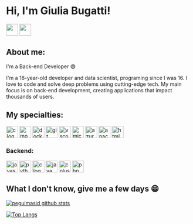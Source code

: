 
# Hi, I'm Giulia Bugatti!

<p align="left">
  <a href="https://www.github.com/giuliabugatti09/" target="_blank" rel="noreferrer"><img src="https://raw.githubusercontent.com/danielcranney/readme-generator/main/public/icons/socials/github-dark.svg" width="32" height="32" /></a>
  <a href="https://www.linkedin.com/in/giulia-bugatti-fonseca-226955267/" target="_blank" rel="noreferrer"><img src="https://raw.githubusercontent.com/danielcranney/readme-generator/main/public/icons/socials/linkedin.svg" width="32" height="32" /></a> 
</p>
    


## About me:

I'm a Back-end Developer :smile:

I'm a 18-year-old developer and data scientist, programing since I was 16. I love to code and solve deep problems using cutting-edge tech. My main focus is on back-end development, creating applications that impact thousands of users.

## My specialties:
<p align="left">
  <img src="https://cdn.jsdelivr.net/gh/devicons/devicon/icons/c/c-plain.svg" height="32" alt="c logo"  /> <img src="https://cdn.simpleicons.org/mongodb/47A248" height="32" alt="mongodb logo"  />
  <img src="https://cdn.simpleicons.org/docker/2496ED" height="32" alt="docker logo"  />
  <img src="https://cdn.jsdelivr.net/gh/devicons/devicon/icons/git/git-original.svg" height="32" alt="git logo"  />
  <img src="https://cdn.jsdelivr.net/gh/devicons/devicon/icons/vscode/vscode-original.svg" height="32" alt="vscode logo"  />
  <img src="https://cdn.jsdelivr.net/gh/devicons/devicon/icons/microsoftsqlserver/microsoftsqlserver-original.svg" height="32" alt="microsoftsqlserver logo"  />
  <img src="https://cdn.jsdelivr.net/gh/devicons/devicon/icons/azure/azure-original.svg" height="32" alt="azure logo"  />
  <img src="https://cdn.jsdelivr.net/gh/devicons/devicon/icons/anaconda/anaconda-original.svg" height="32" alt="anaconda logo"  />
  <img src="https://cdn.jsdelivr.net/gh/devicons/devicon/icons/html5/html5-original.svg" height="32" alt="html5 logo"  />



</p>

### Backend: 
<p align="left">
  <img src="https://cdn.jsdelivr.net/gh/devicons/devicon/icons/javascript/javascript-plain.svg" height="32" alt="javascript logo"  />
  <img src="https://cdn.jsdelivr.net/gh/devicons/devicon/icons/python/python-original.svg" height="32" alt="python logo"  />
  <img src="https://cdn.jsdelivr.net/gh/devicons/devicon/icons/c/c-plain.svg" height="32" alt="c logo"  />
  <img src="https://cdn.jsdelivr.net/gh/devicons/devicon/icons/java/java-original.svg" height="32" alt="java logo"  />
  <img src="https://cdn.jsdelivr.net/gh/devicons/devicon/icons/cplusplus/cplusplus-original.svg" height="32" alt="cplusplus logo"  />
  <img src="https://cdn.jsdelivr.net/gh/devicons/devicon/icons/php/php-original.svg" height="32" alt="php logo"  />


  

</p>

## What I don't know, give me a few days 😁

[![peguimasid github stats](https://github-readme-stats.vercel.app/api?username=giuliabugatti09&show_icons=true&title_color=fff&icon_color=37aaff&text_color=f8f8f2&bg_color=171c24&count_private=true)](https://github.com/giuliabugatti09)

[![Top Langs](https://github-readme-stats.vercel.app/api/top-langs/?username=giuliabugatti09&layout=compact&title_color=fff&text_color=f8f8f2&hide=java&bg_color=171c24)](https://github.com/giuliabugatti09)

